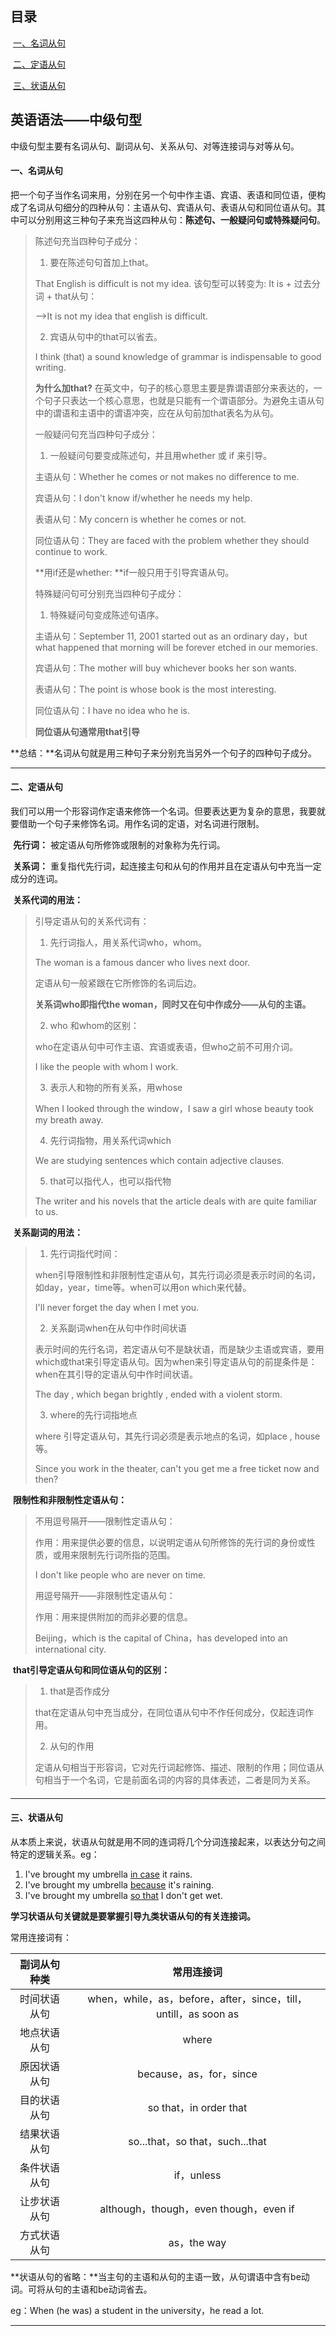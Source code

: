## 目录

​	[一、名词从句](#一名词从句)

​	[二、定语从句](#二定语从句)

​	[三、状语从句](#三状语从句)

## 英语语法——中级句型

​	中级句型主要有名词从句、副词从句、关系从句、对等连接词与对等从句。

#### 	一、名词从句

​	把一个句子当作名词来用，分别在另一个句中作主语、宾语、表语和同位语，便构成了名词从句细分的四种从句：主语从句、宾语从句、表语从句和同位语从句。其中可以分别用这三种句子来充当这四种从句：**陈述句、一般疑问句或特殊疑问句**。

>陈述句充当四种句子成分：
>
>1. 要在陈述句句首加上that。
>
>   That English is difficult is not my idea. 该句型可以转变为: It is + 过去分词 + that从句：
>
>   ——>It is not my idea that english is difficult.
>
>2. 宾语从句中的that可以省去。
>
>   I think (that) a sound knowledge of grammar is indispensable to good writing.
>
>   **为什么加that?**  在英文中，句子的核心意思主要是靠谓语部分来表达的，一个句子只表达一个核心意思，也就是只能有一个谓语部分。为避免主语从句中的谓语和主语中的谓语冲突，应在从句前加that表名为从句。
>
>一般疑问句充当四种句子成分：
>
>1. 一般疑问句要变成陈述句，并且用whether 或 if 来引导。
>
>   主语从句：Whether he comes or not makes no difference to me.
>
>   宾语从句：I don't know if/whether he needs my help.
>
>   表语从句：My concern is whether he comes or not.
>
>   同位语从句：They are faced with the problem whether they should continue to work.
>
>   **用if还是whether: **if一般只用于引导宾语从句。
>
>特殊疑问句可分别充当四种句子成分：
>
>1. 特殊疑问句变成陈述句语序。
>
>   主语从句：September 11, 2001 started out as an ordinary day，but what happened that morning will be forever etched in our memories.
>
>   宾语从句：The mother will buy whichever books her son wants.
>
>   表语从句：The point is whose book is the most interesting.
>
>   同位语从句：I have no idea who he is.
>
>   **同位语从句通常用that引导**

**总结：**名词从句就是用三种句子来分别充当另外一个句子的四种句子成分。



---

#### 	二、定语从句

​	我们可以用一个形容词作定语来修饰一个名词。但要表达更为复杂的意思，我要就要借助一个句子来修饰名词。用作名词的定语，对名词进行限制。

​	**先行词：** 被定语从句所修饰或限制的对象称为先行词。

​	**关系词：** 重复指代先行词，起连接主句和从句的作用并且在定语从句中充当一定成分的连词。

​	**关系代词的用法：** 

>引导定语从句的关系代词有：
>
>1. 先行词指人，用关系代词who，whom。
>
>   The woman is a famous dancer who lives next door.
>
>   定语从句一般紧跟在它所修饰的名词后边。
>
>   **关系词who即指代the woman，同时又在句中作成分——从句的主语。**
>
>2. who 和whom的区别：
>
>   who在定语从句中可作主语、宾语或表语，但who之前不可用介词。
>
>   I like the people with whom I work.
>
>3. 表示人和物的所有关系，用whose
>
>   When I looked through the window，I saw a girl whose beauty took my breath away.
>
>4. 先行词指物，用关系代词which
>
>   We are studying sentences which contain adjective clauses.
>
>5. that可以指代人，也可以指代物
>
>   The writer and his novels that the article deals with are quite familiar to us.

​	**关系副词的用法：** 

>1. 先行词指代时间：
>
>   when引导限制性和非限制性定语从句，其先行词必须是表示时间的名词，如day，year，time等。when可以用on which来代替。
>
>   I'll never forget the day when I met you.
>
>2. 关系副词when在从句中作时间状语
>
>   表示时间的先行名词，若定语从句不是缺状语，而是缺少主语或宾语，要用which或that来引导定语从句。因为when来引导定语从句的前提条件是：when在其引导的定语从句中作时间状语。
>
>   The day , which began brightly , ended with a violent storm.
>
>3. where的先行词指地点
>
>   where 引导定语从句，其先行词必须是表示地点的名词，如place , house等。
>
>   Since you work in the theater, can't you get me a free ticket now and then?

​	**限制性和非限制性定语从句：**

>不用逗号隔开——限制性定语从句：
>
>作用：用来提供必要的信息，以说明定语从句所修饰的先行词的身份或性质，或用来限制先行词所指的范围。
>
>I don't like people who are never on time.
>
>用逗号隔开——非限制性定语从句：
>
>作用：用来提供附加的而非必要的信息。
>
>Beijing，which is the capital of China，has developed into an international city.

​	**that引导定语从句和同位语从句的区别：**

>1. that是否作成分
>
>   that在定语从句中充当成分，在同位语从句中不作任何成分，仅起连词作用。
>
>2. 从句的作用
>
>   定语从句相当于形容词，它对先行词起修饰、描述、限制的作用；同位语从句相当于一个名词，它是前面名词的内容的具体表述，二者是同为关系。

#### 

---

#### 	三、状语从句

​	从本质上来说，状语从句就是用不同的连词将几个分词连接起来，以表达分句之间特定的逻辑关系。eg：

1. I've brought my umbrella <u>in case</u> it rains.
2. I've brought my umbrella <u>because</u> it's raining.
3. I've brought my umbrella <u>so that</u> I don't get wet.

**学习状语从句关键就是要掌握引导九类状语从句的有关连接词。**

常用连接词有：

| 副词从句种类 |                          常用连接词                          |
| :----------: | :----------------------------------------------------------: |
| 时间状语从句 | when，while，as，before，after，since，till，untill，as soon as |
| 地点状语从句 |                            where                             |
| 原因状语从句 |                   because，as，for，since                    |
| 目的状语从句 |                    so that，in order that                    |
| 结果状语从句 |               so...that，so that，such...that                |
| 条件状语从句 |                          if，unless                          |
| 让步状语从句 |            although，though，even though，even if            |
| 方式状语从句 |                         as，the way                          |

**状语从句的省略：**当主句的主语和从句的主语一致，从句谓语中含有be动词。可将从句的主语和be动词省去。

eg：When (he was) a student in the university，he read a lot.



---





​	